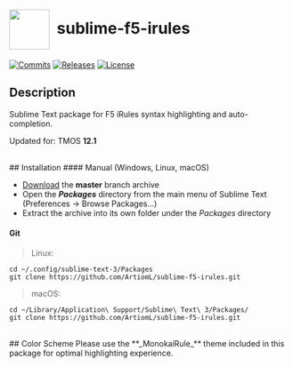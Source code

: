# <img align="center" src="Icons/sublime.ico" height="72">&nbsp;&nbsp;sublime-f5-irules
[![Commits](https://img.shields.io/github/commits-since/ArtiomL/sublime-f5-irules/v12.1.0.svg)](https://github.com/ArtiomL/sublime-f5-irules/graphs/commit-activity)
[![Releases](https://img.shields.io/github/release/ArtiomL/sublime-f5-irules.svg)](https://github.com/ArtiomL/sublime-f5-irules/releases)
[![License](https://img.shields.io/badge/license-MIT-blue.svg)](/LICENSE)
<br>
## Description

Sublime Text package for F5 iRules syntax highlighting and auto-completion.

Updated for: TMOS **12.1**

<br>
## Installation
#### Manual (Windows, Linux, macOS)

* [Download](https://github.com/ArtiomL/sublime-f5-irules/archive/master.zip) the **master** branch archive
* Open the **_Packages_** directory from the main menu of Sublime Text (Preferences → Browse Packages...)
* Extract the archive into its own folder under the _Packages_ directory

#### Git
> Linux:

```
cd ~/.config/sublime-text-3/Packages
git clone https://github.com/ArtiomL/sublime-f5-irules.git
```

> macOS:

```
cd ~/Library/Application\ Support/Sublime\ Text\ 3/Packages/
git clone https://github.com/ArtiomL/sublime-f5-irules.git
```

<br>
## Color Scheme
Please use the **_MonokaiRule_** theme included in this package for optimal highlighting experience.

